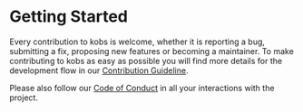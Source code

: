 # Getting Started

Every contribution to kobs is welcome, whether it is reporting a bug, submitting a fix, proposing new features or becoming a maintainer. To make contributing to kobs as easy as possible you will find more details for the development flow in our [Contribution Guideline](https://github.com/kobsio/kobs/blob/master/CONTRIBUTING.md).

Please also follow our [Code of Conduct](https://github.com/kobsio/kobs/blob/master/CODE_OF_CONDUCT.md) in all your interactions with the project.
